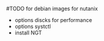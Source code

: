 

#TODO for debian images for nutanix
- options discks for performance
- options systctl
- install NGT
